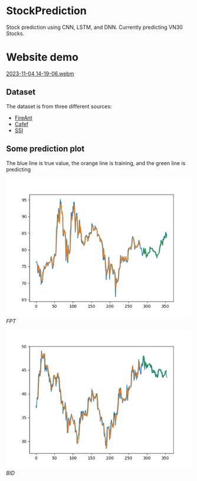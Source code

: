 # StockPrediction
Stock prediction using CNN, LSTM, and DNN.
Currently predicting VN30 Stocks.

# Website demo
[2023-11-04 14-19-06.webm](https://github.com/RoyalHeart/StockPrediction/assets/75922889/3fb52def-16e0-45bb-97ef-1da52716e4e1)

## Dataset
The dataset is from three different sources:
- [FireAnt](https://fireant.vn/dashboard)
- [Cafef](https://liveboard.cafef.vn/)
- [SSI](https://iboard.ssi.com.vn/)

## Some prediction plot
The blue line is true value, the orange line is training, and the green line is predicting

![FPT](./StockPredict/FPT/36/predict.png)
*FPT*

![BID](./StockPredict/BID/5/predict.png)
*BID*
